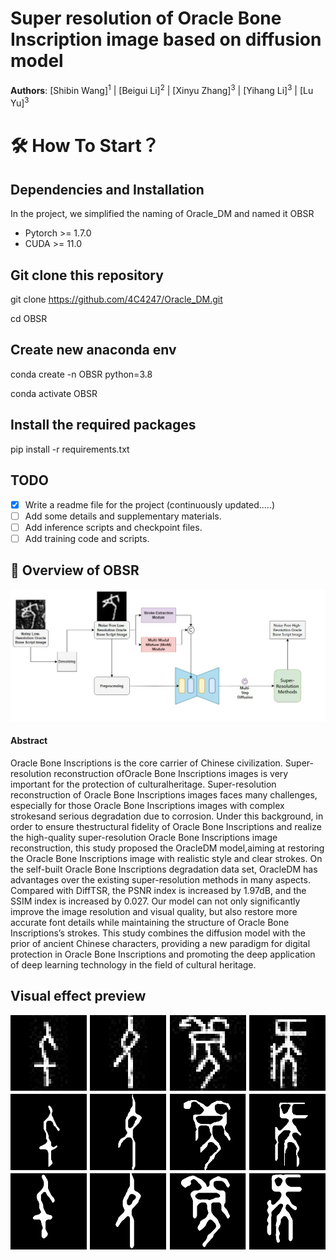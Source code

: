 <h1>Super resolution of Oracle Bone Inscription image based on diffusion model</h1>
<b>Authors</b>:
[Shibin Wang]<sup>1</sup>
| [Beigui Li]<sup>2</sup>
| [Xinyu Zhang]<sup>3</sup>
| [Yihang Li]<sup>3</sup>
| [Lu Yu]<sup>3</sup>



#  🛠️ How To Start？
## Dependencies and Installation

In the project, we simplified the naming of Oracle_DM and named it OBSR

- Pytorch >= 1.7.0
- CUDA >= 11.0

## Git clone this repository
git clone https://github.com/4C4247/Oracle_DM.git

cd OBSR

## Create new anaconda env
conda create -n OBSR python=3.8

conda activate OBSR

## Install the required packages
pip install -r requirements.txt

## TODO
- [x] Write a readme file for the project (continuously updated.....)
- [ ] Add some details and supplementary materials.
- [ ] Add inference scripts and checkpoint files.
- [ ] Add training code and scripts.

## 🔎 Overview of OBSR
![OBSR](Repo/entire.jpg)

<h4>Abstract</h4>
Oracle Bone Inscriptions is the core carrier of Chinese civilization. Super-resolution reconstruction ofOracle Bone Inscriptions images
is very important for the protection of culturalheritage. Super-resolution reconstruction of Oracle Bone Inscriptions images faces many
challenges, especially for those Oracle Bone Inscriptions images with complex strokesand serious degradation due to corrosion.
Under this background, in order to ensure thestructural fidelity of Oracle Bone Inscriptions and realize the high-quality super-resolution
Oracle Bone Inscriptions image reconstruction, this study proposed the OracleDM model,aiming at restoring the Oracle Bone Inscriptions image
 with realistic style and clear strokes. On the self-built Oracle Bone Inscriptions degradation data set, OracleDM has
advantages over the existing super-resolution methods in many aspects. Compared with DiffTSR, the PSNR index is increased by 1.97dB, and the SSIM index
 is increased by 0.027. Our model can not only significantly improve the image resolution and visual quality, but also restore more accurate font details
 while maintaining the structure of Oracle Bone Inscriptions’s strokes. This study combines the diffusion model with the prior of ancient Chinese characters,
providing a new paradigm for digital protection in Oracle Bone Inscriptions and promoting the deep application of deep learning technology in the field of
cultural heritage.

## Visual effect preview
![OBSR](Repo/Preview.png)




